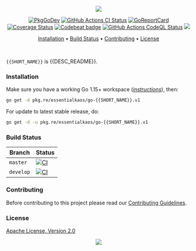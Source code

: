 <p align="center"><a href="#readme"><img src="https://gh.kaos.st/go-{{SHORT_NAME}}.svg"/></a></p>

<p align="center">
  <a href="https://kaos.sh/g/go-{{SHORT_NAME}}.v1"><img src="https://gh.kaos.st/godoc.svg" alt="PkgGoDev" /></a>
  <a href="https://kaos.sh/w/go-{{SHORT_NAME}}/ci"><img src="https://kaos.sh/w/go-{{SHORT_NAME}}/ci.svg" alt="GitHub Actions CI Status" /></a>
  <a href="https://kaos.sh/r/go-{{SHORT_NAME}}"><img src="https://kaos.sh/r/go-{{SHORT_NAME}}.svg" alt="GoReportCard" /></a>
  <a href="https://kaos.sh/c/go-{{SHORT_NAME}}"><img src="https://kaos.sh/c/go-{{SHORT_NAME}}.svg" alt="Coverage Status" /></a>
  <a href="https://kaos.sh/b/go-{{SHORT_NAME}}"><img src="https://kaos.sh/b/{{CODEBEAT_UUID}}.svg" alt="Codebeat badge" /></a>
  <a href="https://kaos.sh/w/go-{{SHORT_NAME}}/codeql"><img src="https://kaos.sh/w/go-{{SHORT_NAME}}/codeql.svg" alt="GitHub Actions CodeQL Status" /></a>
  <a href="#license"><img src="https://gh.kaos.st/apache2.svg"></a>
</p>

<p align="center"><a href="#installation">Installation</a> • <a href="#build-status">Build Status</a> • <a href="#contributing">Contributing</a> • <a href="#license">License</a></p>

<br/>

`{{SHORT_NAME}}` is {{DESC_README}}.

### Installation

Make sure you have a working Go 1.15+ workspace (_[instructions](https://golang.org/doc/install)_), then:

````bash
go get -d pkg.re/essentialkaos/go-{{SHORT_NAME}}.v1
````

For update to latest stable release, do:

```bash
go get -d -u pkg.re/essentialkaos/go-{{SHORT_NAME}}.v1
```

### Build Status

| Branch | Status |
|--------|----------|
| `master` | [![CI](https://kaos.sh/w/go-{{SHORT_NAME}}/ci.svg?branch=master)](https://kaos.sh/w/go-{{SHORT_NAME}}/ci?query=branch:master) |
| `develop` | [![CI](https://kaos.sh/w/go-{{SHORT_NAME}}/ci.svg?branch=develop)](https://kaos.sh/w/go-{{SHORT_NAME}}/ci?query=branch:develop) |

### Contributing

Before contributing to this project please read our [Contributing Guidelines](https://github.com/essentialkaos/contributing-guidelines#contributing-guidelines).

### License

[Apache License, Version 2.0](http://www.apache.org/licenses/LICENSE-2.0)

<p align="center"><a href="https://essentialkaos.com"><img src="https://gh.kaos.st/ekgh.svg"/></a></p>
